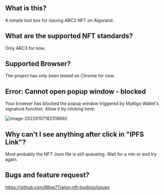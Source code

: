 ## What is this?
A simple tool box for issuing ARC3 NFT on Algorand.

## What are the supported NFT standards?
Only ARC3 for now.

## Supported Browser?
The project has only been tested on Chrome for now.

## Error: Cannot open popup window - blocked
Your browser has blocked the popup window triggered by MyAlgo Wallet's signature function.
Allow it by clicking here:

![image-20220107182316692](/008i3skNly1gy5a5qnf09j30i80cqwfl.jpeg)

## Why can't I see anything after click in "IPFS Link"?
Most probably the NFT Json file is still queueing. Wait for a min or and try again.

## Bugs and feature request?
https://github.com/Mine77/algo-nft-toolbox/issues

